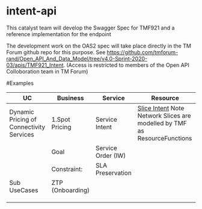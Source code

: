 # intent-api

This catalyst team will develop the Swagger Spec for TMF921 and a reference implementation for the endpoint


The development work on the OAS2 spec will take place directly in the TM Forum github repo for this purpose.
See https://github.com/tmforum-rand/Open_API_And_Data_Model/tree/v4.0-Sprint-2020-03/apis/TMF921_Intent.  (Access is restricted to members of the Open API Colloboration team in TM Forum)


#Examples

|UC                                                          |Business         |Service                 |Resource                  |
|------------------------------------------------------------|-----------------|------------------------|--------------------------|
| Dynamic Pricing of Connectivity Services |1.Spot Pricing   |Service Intent          |[Slice Intent](https://github.com/intent-driven/intent-api/blob/main/intent-examples/resource-intents/slice.ttl)   Note Network Slices are modelled by TMF as ResourceFunctions|
|                                                            |Goal             |      Service Order (IW)|                          |
|                                                            |Constraint:      |       SLA Preservation |                          |
|Sub UseCases                                                |ZTP  (Onboarding)|                        |                          |
|                                                            |                 |                        |                          |
|                                                            |                 |                        |                          |
|                                                            |                 |                        |                          |
